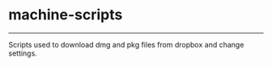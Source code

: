 # machine-scripts

***

Scripts used to download dmg and pkg files from dropbox and change settings.
